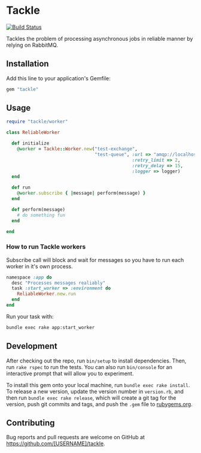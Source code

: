 # Tackle

[![Build Status](https://semaphoreci.com/api/v1/projects/b39e2ae2-2516-4fd7-9e2c-f5be1a043ff5/732979/badge.svg)](https://semaphoreci.com/renderedtext/tackle)

Tackles the problem of processing asynchronous jobs in reliable manner by relying on RabbitMQ.

## Installation

Add this line to your application's Gemfile:

```ruby
gem "tackle"
```

## Usage

```ruby
require "tackle/worker"

class ReliableWorker

  def initialize
    @worker = Tackle::Worker.new("test-exchange",
                                 "test-queue", :url => "amqp://localhost:5672"
                                               :retry_limit => 2,
                                               :retry_delay => 15,
                                               :logger => logger)
  end

  def run
    @worker.subscribe { |message| perform(message) }
  end

  def perform(message)
    # do something fun
  end

end
```

### How to run Tackle workers

Subscribe call will block and wait for messages so you have to run each worker in it's own process.

```ruby
namespace :app do
  desc "Processes messages realiably"
  task :start_worker => :environment do
    ReliableWorker.new.run
  end
end
```

Run your task with:

```bash
bundle exec rake app:start_worker
```

## Development


After checking out the repo, run `bin/setup` to install dependencies. Then, run `rake rspec` to run the tests. You can also run `bin/console` for an interactive prompt that will allow you to experiment.

To install this gem onto your local machine, run `bundle exec rake install`. To release a new version, update the version number in `version.rb`, and then run `bundle exec rake release`, which will create a git tag for the version, push git commits and tags, and push the `.gem` file to [rubygems.org](https://rubygems.org).

## Contributing

Bug reports and pull requests are welcome on GitHub at https://github.com/[USERNAME]/tackle.


